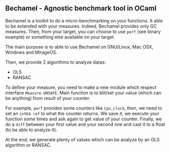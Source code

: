 Bechamel - Agnostic benchmark tool in OCaml
-------------------------------------------

Bechamel is a toolkit to do a _micro_-benchmarking on your functions. It able to
be extended with your measures. Indeed, Bechamel provides only GC measures.
Then, from your target, you can choose to use `perf` (see binary example) or
something else available on your target.

The main purpose is to able to use Bechamel on GNU/Linux, Mac OSX, Windows and
MirageOS.

Then, we provide 2 algorithms to analyze datas:
* OLS
* RANSAC

To define your measure, you need to make a new module which respect interface
`Measure.UNSAFE`. Main function is to blit/set your value (which can be
anything) from result of your counter.

For example, `perf` provides some counters like `Cpu_clock`, then, we need to
set an `int64 ref` to what the counter returns. We save it, we execute your
function some times and ask again to get value of your counter. Finally, we do
a `diff` between your first value and your second one and cast it to a float (to
be able to analyze it).

At the end, we generate plenty of values which can be analyze by an OLS
algorithm or RANSAC.
